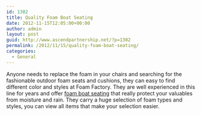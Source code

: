 ```yaml
---
id: 1302
title: Quality Foam Boat Seating
date: 2012-11-15T12:05:00+00:00
author: admin
layout: post
guid: http://www.ascendpartnership.net/?p=1302
permalink: /2012/11/15/quality-foam-boat-seating/
categories:
  - General
---
```

Anyone needs to replace the foam in your chairs and searching for the fashionable outdoor foam seats and cushions, they can easy to find different color and styles at Foam Factory. They are well experienced in this line for years and offer [foam boat seating](http://www.foambymail.com/outdoor-foam-seats-and-cushions.html) that really protect your valuables from moisture and rain. They carry a huge selection of foam types and styles, you can view all items that make your selection easier.